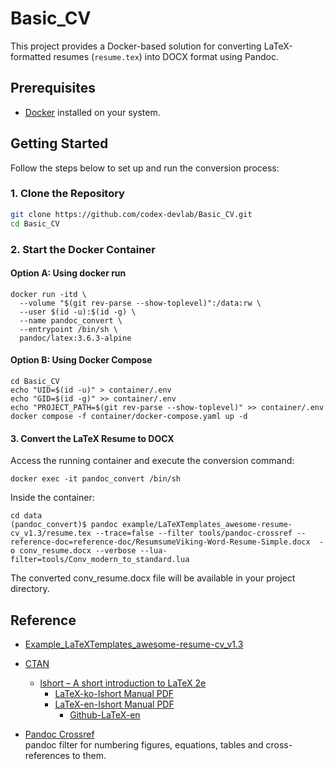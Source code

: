 # Basic_CV

This project provides a Docker-based solution for converting LaTeX-formatted resumes (`resume.tex`) into DOCX format using Pandoc.

## Prerequisites

- [Docker](https://www.docker.com/get-started) installed on your system.

## Getting Started

Follow the steps below to set up and run the conversion process:

### 1. Clone the Repository

```bash
git clone https://github.com/codex-devlab/Basic_CV.git
cd Basic_CV
```

### 2. Start the Docker Container

#### Option A: Using docker run

```shell
docker run -itd \
  --volume "$(git rev-parse --show-toplevel)":/data:rw \
  --user $(id -u):$(id -g) \
  --name pandoc_convert \
  --entrypoint /bin/sh \
  pandoc/latex:3.6.3-alpine
```
#### Option B: Using Docker Compose


```shell
cd Basic_CV
echo "UID=$(id -u)" > container/.env
echo "GID=$(id -g)" >> container/.env
echo "PROJECT_PATH=$(git rev-parse --show-toplevel)" >> container/.env
docker compose -f container/docker-compose.yaml up -d
```

#### 3. Convert the LaTeX Resume to DOCX

Access the running container and execute the conversion command:

```shell
docker exec -it pandoc_convert /bin/sh
```

Inside the container:

```shell
cd data
(pandoc_convert)$ pandoc example/LaTeXTemplates_awesome-resume-cv_v1.3/resume.tex --trace=false --filter tools/pandoc-crossref --reference-doc=reference-doc/ResumsumeViking-Word-Resume-Simple.docx  -o conv_resume.docx --verbose --lua-filter=tools/Conv_modern_to_standard.lua
```

The converted conv_resume.docx file will be available in your project directory.



## Reference
* [Example_LaTeXTemplates_awesome-resume-cv_v1.3](https://www.latextemplates.com/template/awesome-resume-cv)
* [CTAN](https://ctan.org/)
  * [lshort – A short introduction to LaTeX 2e](https://ctan.org/pkg/lshort)
    * [LaTeX-ko-Ishort Manual PDF](http://mirrors.ctan.org/info/lshort/korean/lshort-ko.pdf)
    * [LaTeX-en-Ishort Manual PDF](http://mirrors.ctan.org/info/lshort/english/lshort.pdf)
      * [Github-LaTeX-en](https://github.com/oetiker/lshort)

* [Pandoc Crossref](https://github.com/lierdakil/pandoc-crossref)  
  pandoc filter for numbering figures, equations, tables and cross-references to them.